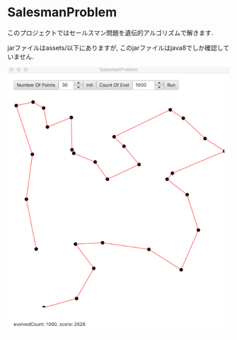SalesmanProblem
====================

このプロジェクトではセールスマン問題を遺伝的アルゴリズムで解きます.

jarファイルはassets/以下にありますが,
このjarファイルはjava8でしか確認していません.

![ScreenShot](https://github.com/yassu/SalesmanProblem-Ga/blob/master/assets/salesmanProblem.gif?raw=true)

